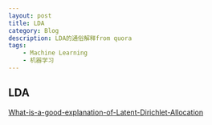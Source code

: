 ```yaml
---
layout: post
title: LDA
category: Blog
description: LDA的通俗解释from quora
tags:
    - Machine Learning
    - 机器学习
---
```

## LDA

[What-is-a-good-explanation-of-Latent-Dirichlet-Allocation](https://www.quora.com/What-is-a-good-explanation-of-Latent-Dirichlet-Allocation)
